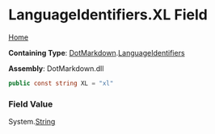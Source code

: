 <a name="_top"></a>

# LanguageIdentifiers\.XL Field

[Home](../../../README.md#_top)

**Containing Type**: [DotMarkdown](../../README.md#_top)\.[LanguageIdentifiers](../README.md#_top)

**Assembly**: DotMarkdown\.dll

```csharp
public const string XL = "xl"
```

### Field Value

System\.[String](https://docs.microsoft.com/en-us/dotnet/api/system.string)